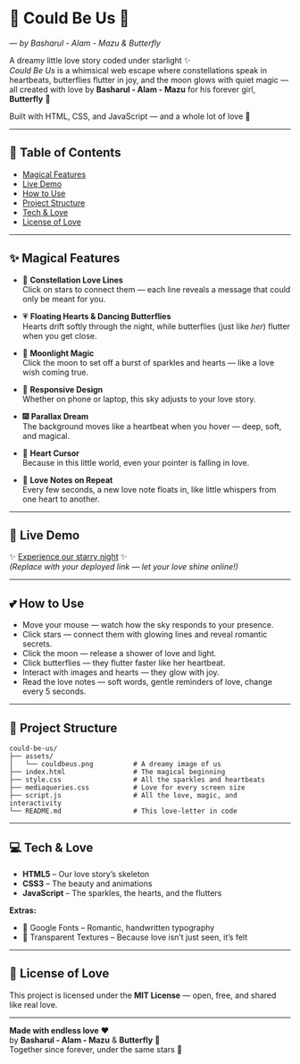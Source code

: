 # 💫 Could Be Us 💫  
*— by Basharul - Alam - Mazu & Butterfly*

A dreamy little love story coded under starlight ✨  
*Could Be Us* is a whimsical web escape where constellations speak in heartbeats, butterflies flutter in joy, and the moon glows with quiet magic — all created with love by **Basharul - Alam - Mazu** for his forever girl, **Butterfly** 🦋

Built with HTML, CSS, and JavaScript — and a whole lot of love 💖

---

## 💖 Table of Contents

- [Magical Features](#magical-features)
- [Live Demo](#live-demo)
- [How to Use](#how-to-use)
- [Project Structure](#project-structure)
- [Tech & Love](#tech--love)
- [License of Love](#license-of-love)

---

## ✨ Magical Features

- 🌌 **Constellation Love Lines**  
  Click on stars to connect them — each line reveals a message that could only be meant for you.

- 💗 **Floating Hearts & Dancing Butterflies**  
  Hearts drift softly through the night, while butterflies (just like *her*) flutter when you get close.

- 🌙 **Moonlight Magic**  
  Click the moon to set off a burst of sparkles and hearts — like a love wish coming true.

- 📱 **Responsive Design**  
  Whether on phone or laptop, this sky adjusts to your love story.

- 🎆 **Parallax Dream**  
  The background moves like a heartbeat when you hover — deep, soft, and magical.

- 💞 **Heart Cursor**  
  Because in this little world, even your pointer is falling in love.

- 💌 **Love Notes on Repeat**  
  Every few seconds, a new love note floats in, like little whispers from one heart to another.

---

## 🌠 Live Demo

✨ [Experience our starry night](https://mazudiary.github.io/CloudBeUs/) ✨  
*(Replace with your deployed link — let your love shine online!)*

---

## 💕 How to Use

- Move your mouse — watch how the sky responds to your presence.
- Click stars — connect them with glowing lines and reveal romantic secrets.
- Click the moon — release a shower of love and light.
- Click butterflies — they flutter faster like her heartbeat.
- Interact with images and hearts — they glow with joy.
- Read the love notes — soft words, gentle reminders of love, change every 5 seconds.

---

## 🌌 Project Structure

```
could-be-us/
├── assets/
│   └── couldbeus.png          # A dreamy image of us
├── index.html                 # The magical beginning
├── style.css                  # All the sparkles and heartbeats
├── mediaqueries.css           # Love for every screen size
├── script.js                  # All the love, magic, and interactivity
└── README.md                  # This love-letter in code
```

---

## 💻 Tech & Love

- **HTML5** – Our love story’s skeleton  
- **CSS3** – The beauty and animations  
- **JavaScript** – The sparkles, the hearts, and the flutters

**Extras:**
- 🌸 Google Fonts – Romantic, handwritten typography  
- 🌌 Transparent Textures – Because love isn’t just seen, it’s felt

---


## 📜 License of Love

This project is licensed under the **MIT License** — open, free, and shared like real love.

---

**Made with endless love** ❤️  
by **Basharul - Alam - Mazu** & **Butterfly** 🦋  
Together since forever, under the same stars 🌙
